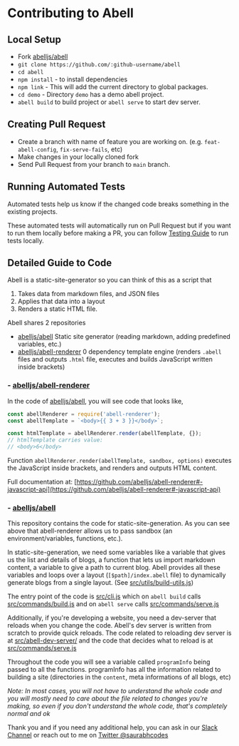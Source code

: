 # Contributing to Abell

## Local Setup

- Fork [abelljs/abell](https://github.com/abelljs/abell)
- `git clone https://github.com/:github-username/abell`
- `cd abell`
- `npm install` - to install dependencies
- `npm link` - This will add the current directory to global packages.
- `cd demo` - Directory `demo` has a demo abell project.
- `abell build` to build project or `abell serve` to start dev server.

## Creating Pull Request

- Create a branch with name of feature you are working on. (e.g. `feat-abell-config`, `fix-serve-fails`, etc)
- Make changes in your locally cloned fork
- Send Pull Request from your branch to `main` branch.

## Running Automated Tests

Automated tests help us know if the changed code breaks something in the existing projects.

These automated tests will automatically run on Pull Request but if you want to run them locally before making a PR, you can follow [Testing Guide](https://github.com/abelljs/abell/tree/main/tests/README.md) to run tests locally.

## Detailed Guide to Code

Abell is a static-site-generator so you can think of this as a script that

1. Takes data from markdown files, and JSON files
2. Applies that data into a layout
3. Renders a static HTML file.

Abell shares 2 repositories

- [abelljs/abell](https://github.com/abelljs/abell)
  Static site generator (reading markdown, adding predefined variables, etc.)
- [abelljs/abell-renderer](https://github.com/abelljs/abell-renderer)
  0 dependency template engine (renders `.abell` files and outputs `.html` file, executes and builds JavaScript written inside brackets)

### - [abelljs/abell-renderer](https://github.com/abelljs/abell-renderer)

In the code of [abelljs/abell](https://github.com/abelljs/abell), you will see code that looks like,

```js
const abellRenderer = require('abell-renderer');
const abellTemplate = `<body>{{ 3 + 3 }}</body>`;

const htmlTemplate = abellRenderer.render(abellTemplate, {});
// htmlTemplate carries value:
// <body>6</body>
```

Function `abellRenderer.render(abellTemplate, sandbox, options)` executes the JavaScript inside brackets, and renders and outputs HTML content.

Full documentation at: [https://github.com/abelljs/abell-renderer#-javascript-api](https://github.com/abelljs/abell-renderer#-javascript-api)

### - [abelljs/abell](https://github.com/abelljs/abell)

This repository contains the code for static-site-generation. As you can see above that abell-renderer allows us to pass sandbox (an environment/variables, functions, etc.).

In static-site-generation, we need some variables like a variable that gives us the list and details of blogs, a function that lets us import markdown content, a variable to give a path to current blog. Abell provides all these variables and loops over a layout (`[$path]/index.abell` file) to dynamically generate blogs from a single layout. (See [src/utils/build-utils.js](https://github.com/abelljs/abell/blob/main/src/utils/build-utils.js))

The entry point of the code is [src/cli.js](https://github.com/abelljs/abell/blob/main/src/cli.js) which on `abell build` calls [src/commands/build.js](https://github.com/abelljs/abell/blob/main/src/commands/build.js) and on `abell serve` calls [src/commands/serve.js](https://github.com/abelljs/abell/blob/main/src/commands/serve.js)

Additionally, if you're developing a website, you need a dev-server that reloads when you change the code. Abell's dev server is written from scratch to provide quick reloads. The code related to reloading dev server is at [src/abell-dev-server/](https://github.com/abelljs/abell/blob/main/src/abell-dev-server/) and the code that decides what to reload is at [src/commands/serve.js](https://github.com/abelljs/abell/blob/main/src/commands/serve.js)

Throughout the code you will see a variable called `programInfo` being passed to all the functions. programInfo has all the information related to building a site (directories in the `content`, meta informations of all blogs, etc)

_Note: In most cases, you will not have to understand the whole code and you will mostly need to care about the file related to changes you're making, so even if you don't understand the whole code, that's completely normal and ok_

Thank you and if you need any additional help, you can ask in our [Slack Channel](https://join.slack.com/t/abellland/shared_invite/zt-ebklbe8h-FhRgHxNbuO_hvFDf~nZtGQ) or reach out to me on [Twitter @saurabhcodes](https://twitter.com/saurabhcodes)

